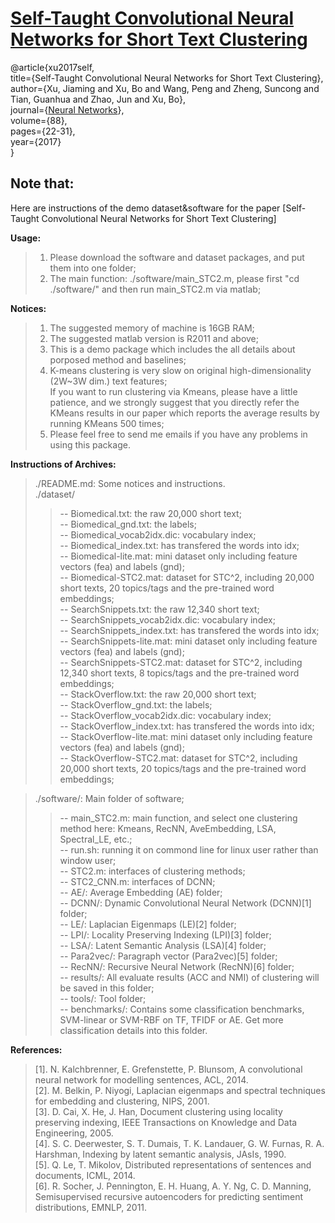 [Self-Taught Convolutional Neural Networks for Short Text Clustering](https://arxiv.org/abs/1701.00185)  
============================================================================  
@article{xu2017self,    
  title={Self-Taught Convolutional Neural Networks for Short Text Clustering},    
  author={Xu, Jiaming and Xu, Bo and Wang, Peng and Zheng, Suncong and Tian, Guanhua and Zhao, Jun and Xu, Bo},    
  journal={[Neural Networks](http://dx.doi.org/10.1016/j.neunet.2016.12.008)},      
  volume={88},    
  pages={22-31},    
  year={2017}    
}    

**Note that:**  
----------------------------------------------------------------------------  
  
Here are instructions of the demo dataset&software for the paper [Self-Taught Convolutional Neural Networks for Short Text Clustering]    
  
**Usage:**  
>1. Please download the software and dataset packages, and put them into one folder;  
>2. The main function: ./software/main_STC2.m, please first "cd ./software/" and then run main_STC2.m via matlab;  
    
**Notices:**  
>1. The suggested memory of machine is 16GB RAM;  
>2. The suggested matlab version is R2011 and above;  
>3. This is a demo package which includes the all details about porposed method and baselines;  
>4. K-means clustering is very slow on original high-dimensionality (2W~3W dim.) text features;    
>If you want to run clustering via Kmeans, please have a little patience, and we strongly suggest that you directly refer the KMeans results in our paper which reports the average results by running KMeans 500 times;  
>5. Please feel free to send me emails if you have any problems in using this package.  

**Instructions of Archives:**  
>./README.md: Some notices and instructions.  
>./dataset/  
>>-- Biomedical.txt: the raw 20,000 short text;  
>>-- Biomedical_gnd.txt: the labels;  
>>-- Biomedical_vocab2idx.dic: vocabulary index;  
>>-- Biomedical_index.txt: has transfered the words into idx;  
>>-- Biomedical-lite.mat: mini dataset only including feature vectors (fea) and labels (gnd);  
>>-- Biomedical-STC2.mat: dataset for STC^2, including 20,000 short texts, 20 topics/tags and the pre-trained word embeddings;   
>>-- SearchSnippets.txt: the raw 12,340 short text;  
>>-- SearchSnippets_vocab2idx.dic: vocabulary index;  
>>-- SearchSnippets_index.txt: has transfered the words into idx;  
>>-- SearchSnippets-lite.mat: mini dataset only including feature vectors (fea) and labels (gnd);  
>>-- SearchSnippets-STC2.mat: dataset for STC^2, including 12,340 short texts, 8 topics/tags and the pre-trained word embeddings;   
>>-- StackOverflow.txt: the raw 20,000 short text;  
>>-- StackOverflow_gnd.txt: the labels;  
>>-- StackOverflow_vocab2idx.dic: vocabulary index;  
>>-- StackOverflow_index.txt: has transfered the words into idx;  
>>-- StackOverflow-lite.mat: mini dataset only including feature vectors (fea) and labels (gnd);          
>>-- StackOverflow-STC2.mat: dataset for STC^2, including 20,000 short texts, 20 topics/tags and the pre-trained word embeddings;           

>./software/: Main folder of software;  
>>-- main_STC2.m: main function, and select one clustering method here: Kmeans, RecNN, AveEmbedding, LSA, Spectral_LE, etc.;  
>>-- run.sh: running it on commond line for linux user rather than window user;  
>>-- STC2.m: interfaces of clustering methods;  
>>-- STC2_CNN.m: interfaces of DCNN;  
>>-- AE/: Average Embedding (AE) folder;  
>>-- DCNN/: Dynamic Convolutional Neural Network (DCNN)[1] folder;  
>>-- LE/: Laplacian Eigenmaps (LE)[2] folder;  
>>-- LPI/: Locality Preserving Indexing (LPI)[3] folder;  
>>-- LSA/: Latent Semantic Analysis (LSA)[4] folder;  
>>-- Para2vec/: Paragraph vector (Para2vec)[5] folder;  
>>-- RecNN/: Recursive Neural Network (RecNN)[6] folder;  
>>-- results/: All evaluate results (ACC and NMI) of clustering will be saved in this folder;  
>>-- tools/: Tool folder;  
>>-- benchmarks/: Contains some classification benchmarks, SVM-linear or SVM-RBF on TF, TFIDF or AE. Get more classification details into this folder.  
				

**References:**  				
>[1]. N. Kalchbrenner, E. Grefenstette, P. Blunsom, A convolutional neural network for modelling sentences, ACL, 2014.  
>[2]. M. Belkin, P. Niyogi, Laplacian eigenmaps and spectral techniques for embedding and clustering, NIPS, 2001.  
>[3]. D. Cai, X. He, J. Han, Document clustering using locality preserving indexing, IEEE Transactions on Knowledge and Data Engineering, 2005.  
>[4]. S. C. Deerwester, S. T. Dumais, T. K. Landauer, G. W. Furnas, R. A. Harshman, Indexing by latent semantic analysis, JAsIs, 1990.  
>[5]. Q. Le, T. Mikolov, Distributed representations of sentences and documents, ICML, 2014.  
>[6]. R. Socher, J. Pennington, E. H. Huang, A. Y. Ng, C. D. Manning, Semisupervised recursive autoencoders for predicting sentiment distributions, EMNLP, 2011.  

